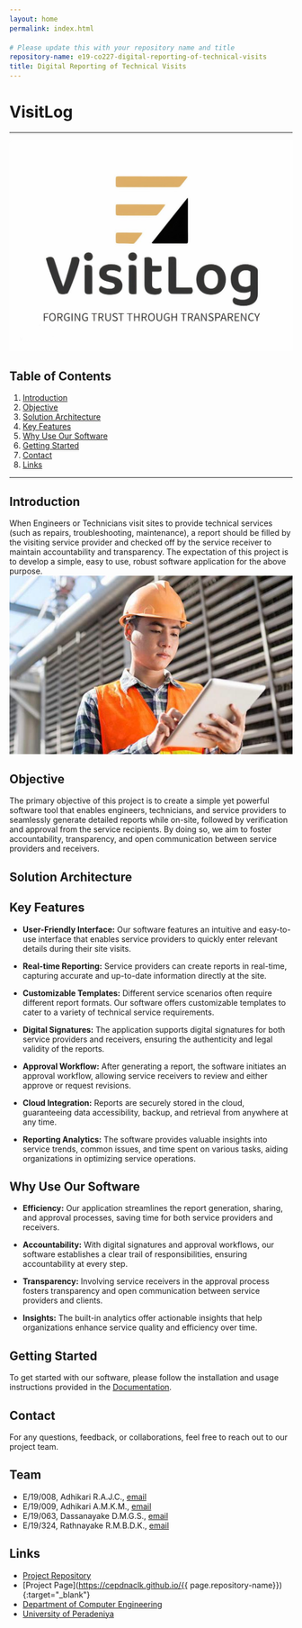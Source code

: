 ```yaml
---
layout: home
permalink: index.html

# Please update this with your repository name and title
repository-name: e19-co227-digital-reporting-of-technical-visits
title: Digital Reporting of Technical Visits
---
```


[comment]: # "This is the standard layout for the project, but you can clean this and use your own template"


# VisitLog

---


![Logo](./images/logo.jpg)
 


## Table of Contents
1. [Introduction](#introduction)
2. [Objective](#objective)
3. [Solution Architecture](#solution-architecture)
4. [Key Features](#key-features)
5. [Why Use Our Software](#why-use-our-software)
6. [Getting Started](#getting-started)
7. [Contact](#contact)
8. [Links](#links)

---

## Introduction

When Engineers or Technicians visit sites to provide technical services (such as repairs, troubleshooting, maintenance), a report should be filled by the visiting service provider and checked off by the service receiver to maintain accountability and transparency. The expectation of this project is to develop a simple, easy to use, robust software application for the above purpose. 
![Report](./images/reporting.jpg)

## Objective

The primary objective of this project is to create a simple yet powerful software tool that enables engineers, technicians, and service providers to seamlessly generate detailed reports while on-site, followed by verification and approval from the service recipients. By doing so, we aim to foster accountability, transparency, and open communication between service providers and receivers.

## Solution Architecture

## Key Features

- **User-Friendly Interface:** Our software features an intuitive and easy-to-use interface that enables service providers to quickly enter relevant details during their site visits.

- **Real-time Reporting:** Service providers can create reports in real-time, capturing accurate and up-to-date information directly at the site.

- **Customizable Templates:** Different service scenarios often require different report formats. Our software offers customizable templates to cater to a variety of technical service requirements.

- **Digital Signatures:** The application supports digital signatures for both service providers and receivers, ensuring the authenticity and legal validity of the reports.

- **Approval Workflow:** After generating a report, the software initiates an approval workflow, allowing service receivers to review and either approve or request revisions.

- **Cloud Integration:** Reports are securely stored in the cloud, guaranteeing data accessibility, backup, and retrieval from anywhere at any time.

- **Reporting Analytics:** The software provides valuable insights into service trends, common issues, and time spent on various tasks, aiding organizations in optimizing service operations.

## Why Use Our Software

- **Efficiency:** Our application streamlines the report generation, sharing, and approval processes, saving time for both service providers and receivers.

- **Accountability:** With digital signatures and approval workflows, our software establishes a clear trail of responsibilities, ensuring accountability at every step.

- **Transparency:** Involving service receivers in the approval process fosters transparency and open communication between service providers and clients.

- **Insights:** The built-in analytics offer actionable insights that help organizations enhance service quality and efficiency over time.

## Getting Started

To get started with our software, please follow the installation and usage instructions provided in the [Documentation](/docs).

## Contact

For any questions, feedback, or collaborations, feel free to reach out to our project team.

## Team
-  E/19/008, Adhikari R.A.J.C., [email](mailto:e19008@eng.pdn.ac.lk)
-  E/19/009, Adhikari A.M.K.M., [email](mailto:e19009@eng.pdn.ac.lk)
-  E/19/063, Dassanayake D.M.G.S., [email](mailto:e19063@eng.pdn.ac.lk)
-  E/19/324, Rathnayake R.M.B.D.K., [email](mailto:e19324@eng.pdn.ac.lk)

## Links

- [Project Repository](https://github.com/cepdnaclk/e19-co227-digital-reporting-of-technical-visits/tree/main)
- [Project Page](https://cepdnaclk.github.io/{{ page.repository-name}}){:target="_blank"}
- [Department of Computer Engineering](http://www.ce.pdn.ac.lk/)
- [University of Peradeniya](https://eng.pdn.ac.lk/)


[//]: # (Please refer this to learn more about Markdown syntax)
[//]: # (https://github.com/adam-p/markdown-here/wiki/Markdown-Cheatsheet)
